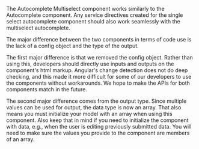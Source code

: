 The Autocomplete Multiselect component works similarly to the Autocomplete component. Any service directives created for the single select autocomplete component should also work seamlessly with the multiselect autocomplete. 

The major difference between the two components in terms of code use is the lack of a config object and the type of the output. 

The first major difference is that we removed the config object. Rather than using this, developers should directly use inputs and outputs on the component's html markup. Angular's change detection does not do deep checking, and this made it more difficult for some of our developers to use the components without workarounds. We hope to make the APIs for both components match in the future.

The second major difference comes from the output type. Since multiple values can be used for output, the data type is now an array. That also means you must initialize your model with an array when using this component. Also keep that in mind if you need to initialize the component with data, e.g., when the user is editing previously submitted data. You will need to make sure the values you provide to the component are members of an array.